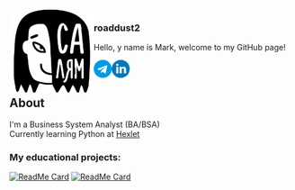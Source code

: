 <picture align="left">
  <source media="(prefers-color-scheme: dark)" srcset="hello_dark.jpg">
  <source media="(prefers-color-scheme: light)" srcset="hello_light.jpg">
  <img src="hello_light.jpg" align="left"  width="150" height="150" alt="A girl with text 'Hello' on Tatar language">
</picture>

### roaddust2

<p>Hello, y name is Mark, welcome to my GitHub page!</p>
<a href="https://t.me/roaddust2">
  <img align="left" alt="roaddust2 Telegram" width="32px" src="telegram.png"></a>
<a href="https://www.linkedin.com/in/roaddust2/">
  <img align="left" alt="roaddust2 LinkedIN" width="32px" src="linkedin.png"></a>
<br>
<br>

## About
I'm a Business System Analyst (BA/BSA) <br>
Currently learning Python at [Hexlet](https://ru.hexlet.io/) <br>
### My educational projects:
[![ReadMe Card](https://github-readme-stats.vercel.app/api/pin/?username=roaddust2&repo=python-project-lvl1)](https://github.com/roaddust2/python-project-lvl1)
[![ReadMe Card](https://github-readme-stats.vercel.app/api/pin/?username=roaddust2&repo=python-project-50)](https://github.com/roaddust2/python-project-50)
